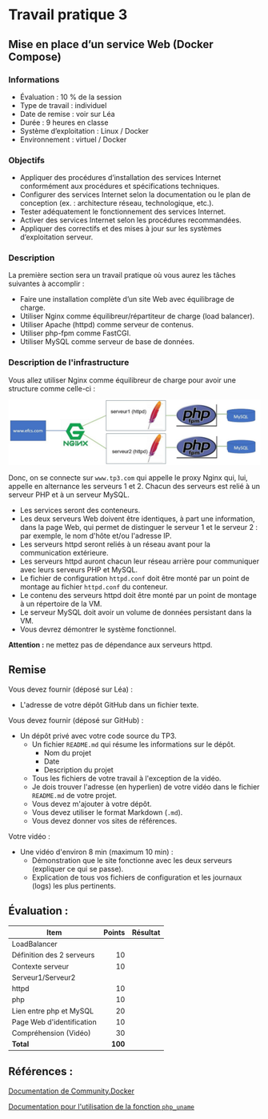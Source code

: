 # Travail pratique 3
## Mise en place d’un service Web (Docker Compose)

### Informations

- Évaluation : 10 % de la session
- Type de travail : individuel
- Date de remise : voir sur Léa
- Durée : 9 heures en classe
- Système d’exploitation : Linux / Docker
- Environnement : virtuel / Docker

### Objectifs

- Appliquer des procédures d’installation des services Internet conformément aux procédures et spécifications techniques.
- Configurer des services Internet selon la documentation ou le plan de conception (ex. : architecture réseau, technologique, etc.).
- Tester adéquatement le fonctionnement des services Internet.
- Activer des services Internet selon les procédures recommandées.
- Appliquer des correctifs et des mises à jour sur les systèmes d’exploitation serveur.

### Description

La première section sera un travail pratique où vous aurez les tâches suivantes à accomplir :

- Faire une installation complète d’un site Web avec équilibrage de charge.
- Utiliser Nginx comme équilibreur/répartiteur de charge (load balancer).
- Utiliser Apache (httpd) comme serveur de contenus.
- Utiliser php-fpm comme FastCGI.
- Utiliser MySQL comme serveur de base de données.

### Description de l'infrastructure

Vous allez utiliser Nginx comme équilibreur de charge pour avoir une structure comme celle-ci :

![Infra](images/EFCS.jpg)

Donc, on se connecte sur `www.tp3.com` qui appelle le proxy Nginx qui, lui, appelle en alternance les serveurs 1 et 2. Chacun des serveurs est relié à un serveur PHP et à un serveur MySQL.

- Les services seront des conteneurs.
- Les deux serveurs Web doivent être identiques, à part une information, dans la page Web, qui permet de distinguer le serveur 1 et le serveur 2 : par exemple, le nom d'hôte et/ou l'adresse IP.
- Les serveurs httpd seront reliés à un réseau avant pour la communication extérieure.
- Les serveurs httpd auront chacun leur réseau arrière pour communiquer avec leurs serveurs PHP et MySQL.
- Le fichier de configuration `httpd.conf` doit être monté par un point de montage au fichier `httpd.conf` du conteneur.
- Le contenu des serveurs httpd doit être monté par un point de montage à un répertoire de la VM.
- Le serveur MySQL doit avoir un volume de données persistant dans la VM.
- Vous devrez démontrer le système fonctionnel.

**Attention :** ne mettez pas de dépendance aux serveurs httpd.

## Remise

Vous devez fournir (déposé sur Léa) :

- L'adresse de votre dépôt GitHub dans un fichier texte.

Vous devez fournir (déposé sur GitHub) :

- Un dépôt privé avec votre code source du TP3.
    - Un fichier `README.md` qui résume les informations sur le dépôt.
        - Nom du projet
        - Date
        - Description du projet
    - Tous les fichiers de votre travail à l'exception de la vidéo.
    - Je dois trouver l'adresse (en hyperlien) de votre vidéo dans le fichier `README.md` de votre projet.
    - Vous devez m'ajouter à votre dépôt.
    - Vous devez utiliser le format Markdown (`.md`).
    - Vous devez donner vos sites de références.

Votre vidéo :

- Une vidéo d'environ 8 min (maximum 10 min) :
    - Démonstration que le site fonctionne avec les deux serveurs (expliquer ce qui se passe).
    - Explication de tous vos fichiers de configuration et les journaux (logs) les plus pertinents.

## Évaluation :


| Item                  | Points | Résultat |
| --------------------- | -----: | :-------: |
| LoadBalancer          |        |           |
| Définition des 2 serveurs |    10 |           |
| Contexte serveur      |    10 |           |
| Serveur1/Serveur2     |        |           |
| httpd                 |    10 |           |
| php                   |    10 |           |
| Lien entre php et MySQL |    20 |           |
| Page Web d'identification |    10 |           |
| Compréhension (Vidéo) |    30 |           |
| **Total**             | **100** |           |

## Références :

[Documentation de Community.Docker](https://docs.ansible.com/ansible/latest/collections/community/docker/index.html#description)

[Documentation pour l'utilisation de la fonction `php_uname`](https://www.php.net/manual/en/function.php-uname.php)